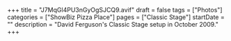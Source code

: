 +++
title = "J7MqGl4PU3nGyOgSJCQ9.avif"
draft = false
tags = ["Photos"]
categories = ["ShowBiz Pizza Place"]
pages = ["Classic Stage"]
startDate = ""
description = "David Ferguson's Classic Stage setup in October 2009."
+++
